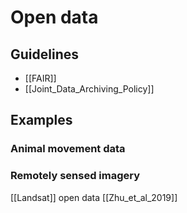 # Open data

## Guidelines
* [[FAIR]]
* [[Joint_Data_Archiving_Policy]]


## Examples
### Animal movement data

### Remotely sensed imagery
[[Landsat]] open data [[Zhu_et_al_2019]]
